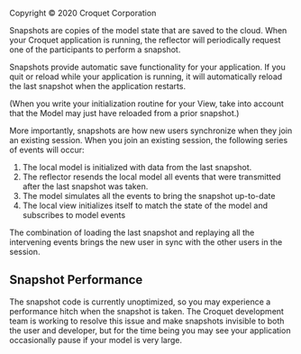 Copyright © 2020 Croquet Corporation

Snapshots are copies of the model state that are saved to the cloud. When your Croquet application is running, the reflector will periodically request one of the participants to perform a snapshot.

Snapshots provide automatic save functionality for your application. If you quit or reload while your application is running, it will automatically reload the last snapshot when the application restarts.

(When you write your initialization routine for your View, take into account that the Model may just have reloaded from a prior snapshot.)

More importantly, snapshots are how new users synchronize when they join an existing session. When you join an existing session, the following series of events will occur:

1. The local model is initialized with data from the last snapshot.
2. The reflector resends the local model all events that were transmitted after the last snapshot was taken.
3. The model simulates all the events to bring the snapshot up-to-date
4. The local view initializes itself to match the state of the model and subscribes to model events

The combination of loading the last snapshot and replaying all the intervening events brings the new user in sync with the other users in the session.

## Snapshot Performance

The snapshot code is currently unoptimized, so you may experience a performance hitch when the snapshot is taken. The Croquet development team is working to resolve this issue and make snapshots invisible to both the user and developer, but for the time being you may see your application occasionally pause if your model is very large.
